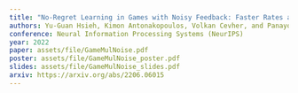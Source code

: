 ```yaml
---
title: "No-Regret Learning in Games with Noisy Feedback: Faster Rates and Adaptivity via Learning Rate Separation"
authors: Yu-Guan Hsieh, Kimon Antonakopoulos, Volkan Cevher, and Panayotis Mertikopoulos
conference: Neural Information Processing Systems (NeurIPS)
year: 2022
paper: assets/file/GameMulNoise.pdf
poster: assets/file/GameMulNoise_poster.pdf
slides: assets/file/GameMulNoise_slides.pdf
arxiv: https://arxiv.org/abs/2206.06015
---
```

